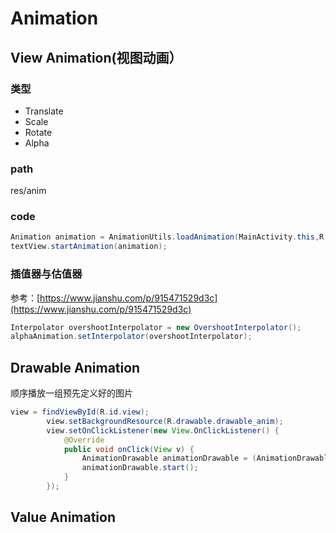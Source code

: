 # Animation

## View Animation(视图动画）

### 类型
- Translate
- Scale
- Rotate
- Alpha

### path
res/anim

### code
```java
Animation animation = AnimationUtils.loadAnimation(MainActivity.this,R.anim.viewanimation);
textView.startAnimation(animation);
```
### 插值器与估值器
参考：[https://www.jianshu.com/p/915471529d3c](https://www.jianshu.com/p/915471529d3c)

```java
Interpolator overshootInterpolator = new OvershootInterpolator();
alphaAnimation.setInterpolator(overshootInterpolator);
```

## Drawable Animation
顺序播放一组预先定义好的图片
```java
view = findViewById(R.id.view);
        view.setBackgroundResource(R.drawable.drawable_anim);
        view.setOnClickListener(new View.OnClickListener() {
            @Override
            public void onClick(View v) {
                AnimationDrawable animationDrawable = (AnimationDrawable) view.getBackground();//用于指定背景
                animationDrawable.start();
            }
        });
```

## Value Animation
